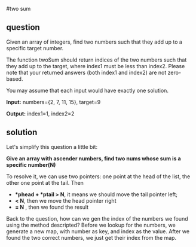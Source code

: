 #two sum

## question
Given an array of integers, find two numbers such that they add up to a specific target number.

The function twoSum should return indices of the two numbers such that they add up to the target, where index1 must be less than index2. Please note that your returned answers (both index1 and index2) are not zero-based.

You may assume that each input would have exactly one solution.

__Input:__ numbers={2, 7, 11, 15}, target=9

__Output:__ index1=1, index2=2

## solution

Let's simplify this question a little bit:

__Give an array with ascender numbers, find two nums whose sum is a specific number(N)__

To resolve it, we can use two pointers: one point at the head of the list, the other one point at the tail. Then

* __*phead + *ptail > N__, it means we should move the tail pointer left;
*  __< N__, then we move the head pointer right
*  __= N__ , then we found the result

Back to the question, how can we gen the index of the numbers we found using the method descripted? Before we lookup for the numbers, we generate a new map, with number as key, and index as the value. After we found the two correct numbers, we just get their index from the map.